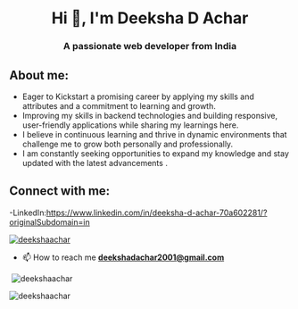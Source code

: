 <h1 align="center">Hi 👋, I'm Deeksha D Achar</h1>
<h3 align="center">A passionate web developer from India</h3>

## About me:
- Eager to Kickstart a promising career by applying my skills and attributes and a commitment to learning and growth.  
- Improving my skills in backend technologies and building responsive, user-friendly applications while sharing my learnings here.  
- I believe in continuous learning and thrive in dynamic environments that challenge me to grow both personally and professionally.
- I am constantly seeking opportunities to expand my knowledge and stay updated with the latest advancements .

## Connect with me:
-LinkedIn:https://www.linkedin.com/in/deeksha-d-achar-70a602281/?originalSubdomain=in  




<p align="left"> <a href="https://github.com/ryo-ma/github-profile-trophy"><img src="https://github-profile-trophy.vercel.app/?username=deekshaachar" alt="deekshaachar" /></a> </p>

- 📫 How to reach me **deekshadachar2001@gmail.com**



<p>&nbsp;<img align="center" src="https://github-readme-stats.vercel.app/api?username=deekshaachar&show_icons=true&locale=en" alt="deekshaachar" /></p>

<p><img align="center" src="https://github-readme-streak-stats.herokuapp.com/?user=deekshaachar&" alt="deekshaachar" /></p>
